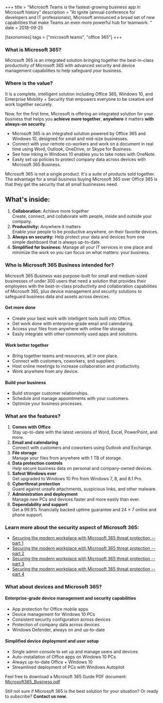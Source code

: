+++
title = "Microsoft Teams is the fastest-growing business app in Microsoft history"
description = "At Ignite (annual conference for developers and IT professionals),  Microsoft announced a broad set of new capabilities that make Teams an even more powerful hub for teamwork. "
date = 2018-09-25

[taxonomies]
tags = ["microsoft teams", "office 365"]
+++

### What is Microsoft 365?

Microsoft 365 is an integrated solution bringing together the
best-in-class productivity of Microsoft 365 with advanced security and
device management capabilities to help safeguard your business.

### Where is the value?

It is a complete, intelligent solution including Office 365, Windows 10, and
Enterprise Mobility + Security that empowers everyone to be creative
and work together securely.

Now, for the first time, Microsoft is offering an integrated solution
for your business that helps you **achieve more together**, **anywhere**
it matters **with always-on security**.

-   Microsoft 365 is an integrated solution powered by Office 365 and Windows 10,
    designed for small and mid-size businesses.
-   Connect with your remote co-workers and work on a document in
    real time using Word, Outlook, OneDrive, or Skype for Business.
-   See how inking in Windows 10 enables you to take notes with OneNote.
-   Easily set up policies to protect company data across devices with
    Microsoft 365 Business.

Microsoft 365 is not a single product. It's a suite of products sold
together. The advantage for a small business buying Microsoft 365 over
Office 365 is that they get the security that all small businesses need.

What's inside:
--------------

1.  **Collaboration:** Achieve more together\
    Create, connect, and collaborate with people, inside and outside
    your company.
2.  **Productivity:** Anywhere it matters\
    Enable your people to be productive anywhere, on their favorite
    devices.
3.  **Always on security:** Help protect your data and devices from one
    simple dashboard that is always up-to-date.
4.  **Simplified for business:** Manage all your IT services in one
    place and minimize the work so you can focus on what matters: your
    business.

### Who is Microsoft 365 Business intended for?

Microsoft 365 Business was purpose-built for small and medium-sized
businesses of under 300 users that need a solution that provides their
employees with the best-in-class productivity and collaboration
capabilities of Microsoft 365, plus device management and security
solutions to safeguard business data and assets across devices.

#### Get more done

-   Create your best work with intelligent tools built into Office.
-   Get work done with enterprise-grade email and calendaring.
-   Access your files from anywhere with online file storage.
-   Easily integrate with other commonly used apps and solutions.

#### Work better together

-   Bring together teams and resources, all in one place.
-   Connect with customers, coworkers, and suppliers.
-   Host online meetings to increase collaboration and productivity.
-   Work anywhere from any device.

#### Build your business

-   Build stronger customer relationships.
-   Schedule and manage appointments with your customers.
-   Optimize your business processes.

### What are the features?

1.  **Comes with Office**\
    Stay up-to-date with the latest versions of Word, Excel, PowerPoint,
    and more.
2.  **Email and calendaring**\
    Connect with customers and coworkers using Outlook and Exchange.
3.  **File storage**\
    Manage your files from anywhere with 1 TB of storage.
4.  **Data protection controls**\
    Help secure business data on personal and company-owned devices.
5.  **Safest Windows ever**\
    Get upgraded to Windows 10 Pro from Windows 7, 8, and 8.1 Pro.
6.  **Cyberthreat protection**\
    Guard against unsafe attachments, suspicious links, and other
    malware.
7.  **Administration and deployment**\
    Manage new PCs and devices faster and more easily than ever.
8.  **Dependability and support**\
    Get a 99.9% financially backed uptime guarantee and 24 × 7 online and
    phone support.

### Learn more about the security aspect of Microsoft 365:

-   [Securing the modern workplace with Microsoft 365 threat protection
    -- part
    1](https://cloudblogs.microsoft.com/microsoftsecure/2018/04/24/securing-the-modern-workplace-with-microsoft-365-threat-protection-part-1/)
-   [Securing the modern workplace with Microsoft 365 threat protection
    -- part
    2](https://cloudblogs.microsoft.com/microsoftsecure/2018/04/24/securing-the-modern-workplace-with-microsoft-365-threat-protection-part-2/)
-   [Securing the modern workplace with Microsoft 365 threat protection
    -- part
    3](https://cloudblogs.microsoft.com/microsoftsecure/2018/04/24/securing-the-modern-workplace-with-microsoft-365-threat-protection-part-3/)
-   [Securing the modern workplace with Microsoft 365 threat protection
    -- part
    4](https://cloudblogs.microsoft.com/microsoftsecure/2018/04/24/securing-the-modern-workplace-with-microsoft-365-threat-protection-part-4/)

### What about devices and Microsoft 365?

#### Enterprise-grade device management and security capabilities

-   App protection for Office mobile apps
-   Device management for Windows 10 PCs
-   Consistent security configuration across devices
-   Protection of company data across devices
-   Windows Defender, always on and up-to-date

#### Simplified device deployment and user setup

-   Single admin console to set up and manage users and devices
-   Auto-installation of Office apps on Windows 10 PCs
-   Always up-to-date Office + Windows 10
-   Streamlined deployment of PCs with Windows Autopilot

Feel free to download a Microsoft 365 Guide PDF document:\
[Microsoft365\_Business.pdf](https://o365hq.com/File+download/11/Microsoft365_Business.pdf)

Still not sure if Microsoft 365 is the best solution for your situation?
Or ready to subscribe? **Contact us now.**
